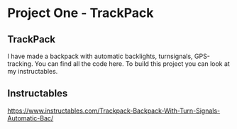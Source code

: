# Project One - TrackPack


## TrackPack
I have made a backpack with automatic backlights, turnsignals, GPS-tracking. You can find all the code here. To build this project you can look at my instructables.
  
## Instructables
https://www.instructables.com/Trackpack-Backpack-With-Turn-Signals-Automatic-Bac/
